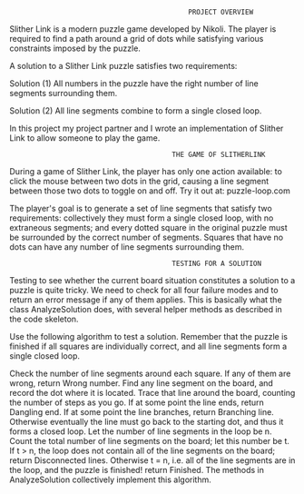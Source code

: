                                                 PROJECT OVERVIEW
Slither Link is a modern puzzle game developed by Nikoli. The player is required to find a path around a grid of dots while satisfying various constraints imposed by the puzzle.

A solution to a Slither Link puzzle satisfies two requirements:

Solution (1)
    All numbers in the puzzle have the right number of line segments surrounding them.

Solution (2)
    All line segments combine to form a single closed loop.



In this project my project partner and I wrote an implementation of Slither Link to allow someone to play the game.


                                            THE GAME OF SLITHERLINK
During a game of Slither Link, the player has only one action available: to click the mouse between two dots in the grid, causing a line segment between those two dots to toggle on and off. Try it out at: puzzle-loop.com

The player's goal is to generate a set of line segments that satisfy two requirements: collectively they must form a single closed loop, with no extraneous segments; and every dotted square in the original puzzle must be surrounded by the correct number of segments. Squares that have no dots can have any number of line segments surrounding them.


                                            TESTING FOR A SOLUTION
Testing to see whether the current board situation constitutes a solution to a puzzle is quite tricky. We need to check for all four failure modes and to return an error message if any of them applies. This is basically what the class AnalyzeSolution does, with several helper methods as described in the code skeleton.

Use the following algorithm to test a solution. Remember that the puzzle is finished if all squares are individually correct, and all line segments form a single closed loop.

Check the number of line segments around each square. If any of them are wrong, return Wrong number.
Find any line segment on the board, and record the dot where it is located. Trace that line around the board, counting the number of steps as you go. If at some point the line ends, return Dangling end. If at some point the line branches, return Branching line. Otherwise eventually the line must go back to the starting dot, and thus it forms a closed loop. Let the number of line segments in the loop be n.
Count the total number of line segments on the board; let this number be t. If t > n, the loop does not contain all of the line segments on the board; return Disconnected lines.
Otherwise t = n, i.e. all of the line segments are in the loop, and the puzzle is finished! return Finished.
The methods in AnalyzeSolution collectively implement this algorithm.
